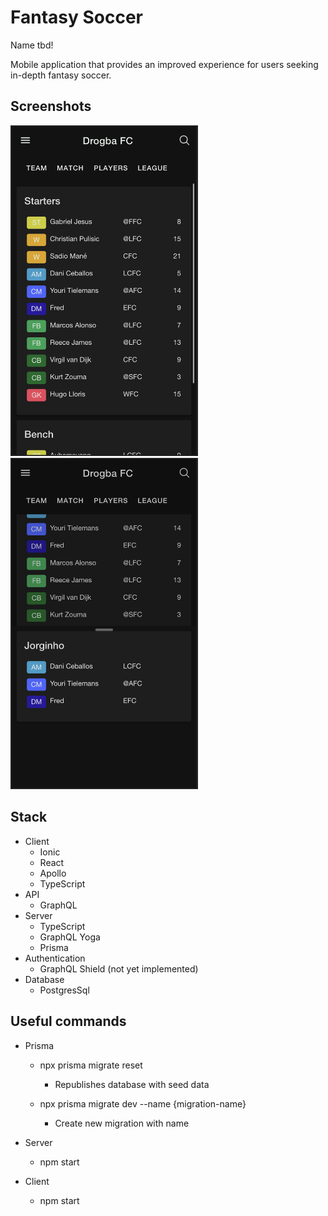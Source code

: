 # Fantasy Soccer

Name tbd!

Mobile application that provides an improved experience for users seeking in-depth fantasy soccer.

## Screenshots

<img src="/docs/images/Roster.png" width="300" />
<img src="/docs/images/Edit-Lineup.png"  width="300"/>

## Stack

* Client
  * Ionic
  * React
  * Apollo
  * TypeScript
* API
  * GraphQL
* Server
  * TypeScript
  * GraphQL Yoga
  * Prisma
* Authentication
  * GraphQL Shield (not yet implemented)
* Database
  * PostgresSql

## Useful commands

* Prisma
  * npx prisma migrate reset
    * Republishes database with seed data

  * npx prisma migrate dev --name {migration-name}
    * Create new migration with name

* Server
  * npm start

* Client
  * npm start
